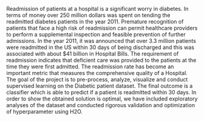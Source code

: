 Readmission of patients at a hospital is a significant worry in diabetes. In terms of money over 250 million dollars was spent on tending the readmitted diabetes patients in the year 2011. Premature recognition of patients that face a high risk of readmission can permit healthcare providers to perform a supplemental inspection and feasible prevention of further admissions. In the year 2011, it was announced that over 3.3 million patients were readmitted in the US within 30 days of being discharged and this was associated with about $41 billion in Hospital Bills. The requirement of readmission indicates that deficient care was provided to the patients at the time they were first admitted. The readmission rate has become an important metric that measures the comprehensive quality of a Hospital. The goal of the project is to pre-process, analyze, visualize and conduct supervised learning on the Diabetic patient dataset. The final outcome is a classifier which is able to predict if a patient is readmitted within 30 days. In order to show the obtained solution is optimal, we have included exploratory analyses of the dataset and conducted rigorous validation and optimization of hyperparameter using H2O.
